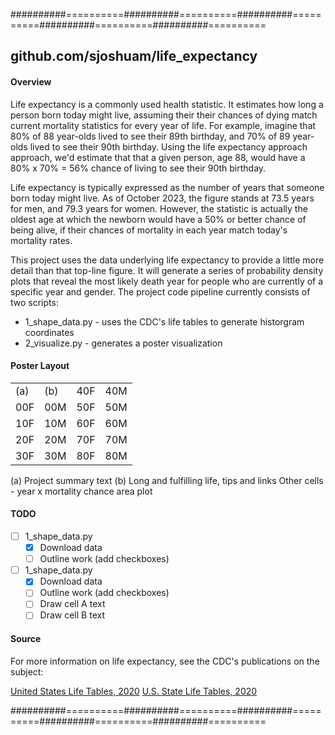 ##########==========##########==========##########==========##########==========##########==========

## github.com/sjoshuam/life_expectancy

#### Overview

Life expectancy is a commonly used health statistic.  It estimates how long a person born
today might live, assuming their their chances of dying match current mortality statistics
for every year of life. For example, imagine that 80% of 88 year-olds lived to see their 89th 
birthday, and 70% of 89 year-olds lived to see their 90th birthday.  Using the life expectancy
approach approach, we'd estimate that that a given person, age 88, would have a 80% x 70% = 56%
chance of living to see their 90th birthday.

Life expectancy is typically expressed as the number of years that someone born today might
live. As of October 2023, the figure stands at 73.5 years for men, and 79.3 years for women. 
However, the statistic is actually the oldest age at which the newborn would have a 50% or
better chance of being alive, if their chances of mortality in each year match today's mortality
rates.

This project uses the data underlying life expectancy to provide a little more detail than that
top-line figure.  It will generate a series of probability density plots that reveal the most
likely death year for people who are currently of a specific year and gender.  The project code
pipeline currently consists of two scripts:

- 1_shape_data.py - uses the CDC's life tables to generate historgram coordinates
- 2_visualize.py  - generates a poster visualization

#### Poster Layout

|       |      |       |       |
|:-     |:-    |:-     |:-     |
|(a)    |(b)   |40F    |40M    |
|00F    |00M   |50F    |50M    |
|10F    |10M   |60F    |60M    |
|20F    |20M   |70F    |70M    |
|30F    |30M   |80F    |80M    |

(a) Project summary text
(b) Long and fulfilling life, tips and links
Other cells - year x mortality chance area plot

#### TODO

- [ ] 1_shape_data.py
    - [X] Download data
    - [ ] Outline work (add checkboxes)
- [ ] 1_shape_data.py
    - [X] Download data
    - [ ] Outline work (add checkboxes)
    - [ ] Draw cell A text
    - [ ] Draw cell B text

#### Source

For more information on life expectancy, see the CDC's publications on the subject:

[United States Life Tables, 2020](https://www.cdc.gov/nchs/data/nvsr/nvsr71/nvsr71-01.pdf)
[U.S. State Life Tables, 2020](https://www.cdc.gov/nchs/data/nvsr/nvsr71/nvsr71-02.pdf)

##########==========##########==========##########==========##########==========##########==========

